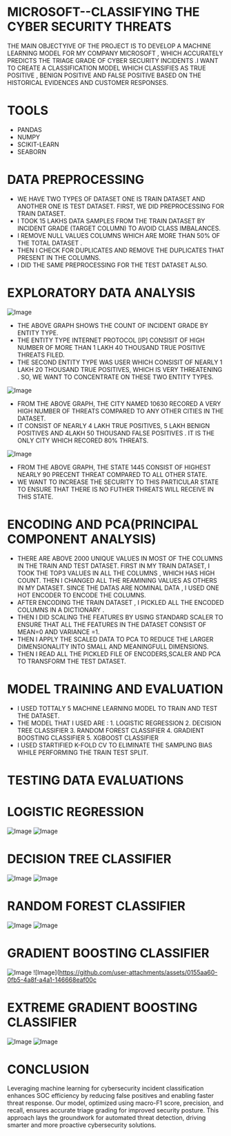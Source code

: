 # MICROSOFT--CLASSIFYING THE CYBER SECURITY THREATS
THE MAIN OBJECTYIVE OF THE PROJECT IS  TO DEVELOP A MACHINE LEARNING MODEL FOR MY COMPANY MICROSOFT , WHICH ACCURATELY PREDICTS THE TRIAGE GRADE OF CYBER SECURITY INCIDENTS .I WANT TO CREATE A CLASSIFICATION  MODEL  WHICH CLASSIFIES AS TRUE POSITIVE , BENIGN POSITIVE AND FALSE POSITIVE BASED ON THE HISTORICAL EVIDENCES AND CUSTOMER RESPONSES.

# TOOLS
* PANDAS
* NUMPY
* SCIKIT-LEARN
* SEABORN

# DATA PREPROCESSING
* WE HAVE TWO TYPES OF DATASET ONE IS TRAIN DATASET AND ANOTHER ONE IS TEST DATASET. FIRST, WE DID PREPROCESSING FOR TRAIN DATASET.
* I TOOK 15 LAKHS DATA SAMPLES FROM THE TRAIN DATASET BY INCIDENT GRADE (TARGET COLUMN) TO AVOID CLASS IMBALANCES.
* I REMOVE NULL VALUES COLUMNS WHICH ARE MORE THAN 50% OF THE TOTAL DATASET . 
* THEN I CHECK FOR DUPLICATES AND REMOVE THE DUPLICATES THAT PRESENT IN THE COLUMNS.
* I DID THE SAME PREPROCESSING FOR THE TEST DATASET ALSO.

# EXPLORATORY DATA ANALYSIS
![Image](https://github.com/user-attachments/assets/4cb94274-9212-4991-8d12-bb3e24d4b7bf)

* THE ABOVE GRAPH SHOWS THE COUNT OF INCIDENT GRADE BY ENTITY TYPE.
* THE ENTITY TYPE  INTERNET PROTOCOL [IP] CONSISIT OF HIGH NUMBER OF MORE THAN 1 LAKH 40 THOUSAND TRUE POSITIVE THREATS FILED. 
* THE SECOND ENTITY TYPE WAS USER WHICH CONSISIT OF NEARLY 1 LAKH 20 THOUSAND TRUE POSITIVES, WHICH IS VERY THREATENING .  SO,  WE WANT TO CONCENTRATE ON THESE TWO ENTITY TYPES.

![Image](https://github.com/user-attachments/assets/c874d1d2-2c94-42f1-a3aa-5d3ef64c4b23)

* FROM THE ABOVE GRAPH, THE CITY NAMED 10630 RECORED A VERY HIGH NUMBER OF THREATS COMPARED TO ANY OTHER CITIES IN THE DATASET.
* IT CONSIST OF NEARLY 4 LAKH TRUE POSITIVES, 5 LAKH BENIGN POSITIVES AND 4LAKH 50 THOUSAND FALSE POSITIVES . IT IS THE ONLY CITY WHICH RECORED 80% THREATS.

![Image](https://github.com/user-attachments/assets/37ee4fec-0407-490c-a43e-274d4b4bff01)

* FROM THE ABOVE GRAPH, THE STATE 1445 CONSIST OF HIGHEST NEARLY 90 PRECENT THREAT COMPARED TO ALL OTHER STATE.
* WE WANT TO INCREASE THE SECURITY TO THIS PARTICULAR STATE TO ENSURE THAT THERE IS NO FUTHER THREATS WILL RECEIVE  IN THIS STATE.

# ENCODING AND PCA(PRINCIPAL COMPONENT ANALYSIS)

* THERE ARE ABOVE 2000 UNIQUE VALUES IN MOST OF THE COLUMNS IN THE TRAIN AND TEST DATASET. FIRST IN MY TRAIN DATASET, I TOOK THE TOP3 VALUES IN ALL THE COLUMNS , WHICH HAS HIGH COUNT. THEN I CHANGED ALL THE REAMINING VALUES AS OTHERS IN MY DATASET. SINCE THE DATAS ARE NOMINAL DATA , I USED ONE HOT ENCODER TO ENCODE THE COLUMNS.
* AFTER ENCODING THE TRAIN DATASET , I PICKLED ALL THE ENCODED COLUMNS IN A DICTIONARY . 
* THEN I DID SCALING THE FEATURES BY USING STANDARD SCALER TO ENSURE THAT ALL THE FEATURES IN THE DATASET CONSIST OF MEAN=0 AND VARIANCE =1.
* THEN I APPLY THE SCALED DATA TO PCA TO REDUCE THE LARGER DIMENSIONALITY INTO SMALL AND MEANINGFULL DIMENSIONS.
* THEN I READ ALL THE PICKLED FILE OF ENCODERS,SCALER AND PCA TO TRANSFORM THE TEST DATASET. 

# MODEL TRAINING AND EVALUATION

* I USED TOTTALY 5 MACHINE LEARNING MODEL TO TRAIN AND TEST THE DATASET.
* THE MODEL THAT I USED ARE :
                          1. LOGISTIC REGRESSION
                          2. DECISION TREE CLASSIFIER
                          3. RANDOM FOREST CLASSIFIER
                          4. GRADIENT BOOSTING CLASSIFIER
                          5. XGBOOST CLASSIFIER
* I USED STARTIFIED K-FOLD CV TO ELIMINATE THE SAMPLING BIAS WHILE PERFORMING THE TRAIN TEST SPLIT.
  
# TESTING DATA EVALUATIONS
# LOGISTIC REGRESSION
![Image](https://github.com/user-attachments/assets/e5470f66-c951-43b1-80c5-8b5df0fc23dd)
![Image](https://github.com/user-attachments/assets/f21b8497-6a9e-48aa-8743-cc40f4ae8449)

# DECISION TREE CLASSIFIER
![Image](https://github.com/user-attachments/assets/dfc6ffaa-ac1f-4997-9afd-573536bb16d4)
![Image](https://github.com/user-attachments/assets/15cc14c6-ca38-4e86-99a5-5a8ad4bfd5fc)

# RANDOM FOREST CLASSIFIER
![Image](https://github.com/user-attachments/assets/8860471e-a48f-4bbe-97c4-e21a0fbb45a4)
![Image](https://github.com/user-attachments/assets/4a6f4db9-d700-434f-bd9e-29433b09ab8f)

# GRADIENT BOOSTING CLASSIFIER
![Image](https://github.com/user-attachments/assets/cc71f195-1191-4140-aec1-19e844247104)
![Image](https://github.com/user-attachments/assets/0155aa60-0fb5-4a8f-a4a1-146668eaf00c

# EXTREME GRADIENT BOOSTING CLASSIFIER
![Image](https://github.com/user-attachments/assets/3fc5fba6-3e63-407b-9bf5-4b964f9b64f1)
![Image](https://github.com/user-attachments/assets/141f2278-47f3-4a45-bc49-4c9f6e188031)

# CONCLUSION

Leveraging machine learning for cybersecurity incident classification enhances SOC efficiency by reducing false positives and enabling faster threat response. Our model, optimized using macro-F1 score, precision, and recall, ensures accurate triage grading for improved security posture. This approach lays the groundwork for automated threat detection, driving smarter and more proactive cybersecurity solutions.



















